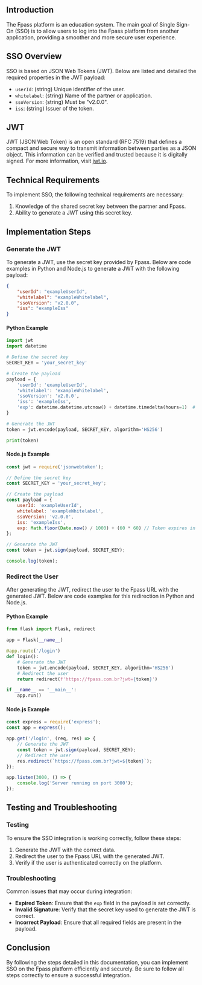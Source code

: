 ## Introduction

The Fpass platform is an education system. The main goal of Single Sign-On (SSO) is to allow users to log into the Fpass platform from another application, providing a smoother and more secure user experience.

## SSO Overview

SSO is based on JSON Web Tokens (JWT). Below are listed and detailed the required properties in the JWT payload:

- `userId`: (string) Unique identifier of the user.
- `whitelabel`: (string) Name of the partner or application.
- `ssoVersion`: (string) Must be "v2.0.0".
- `iss`: (string) Issuer of the token.

## JWT

JWT (JSON Web Token) is an open standard (RFC 7519) that defines a compact and secure way to transmit information between parties as a JSON object. This information can be verified and trusted because it is digitally signed. For more information, visit [jwt.io](https://jwt.io).

## Technical Requirements

To implement SSO, the following technical requirements are necessary:

1. Knowledge of the shared secret key between the partner and Fpass.
2. Ability to generate a JWT using this secret key.

## Implementation Steps

### Generate the JWT

To generate a JWT, use the secret key provided by Fpass. Below are code examples in Python and Node.js to generate a JWT with the following payload:

```json
{
    "userId": "exampleUserId",
    "whitelabel": "exampleWhitelabel",
    "ssoVersion": "v2.0.0",
    "iss": "exampleIss"
}
```

#### Python Example

```python
import jwt
import datetime

# Define the secret key
SECRET_KEY = 'your_secret_key'

# Create the payload
payload = {
    'userId': 'exampleUserId',
    'whitelabel': 'exampleWhitelabel',
    'ssoVersion': 'v2.0.0',
    'iss': 'exampleIss',
    'exp': datetime.datetime.utcnow() + datetime.timedelta(hours=1)  # Token expires in 1 hour
}

# Generate the JWT
token = jwt.encode(payload, SECRET_KEY, algorithm='HS256')

print(token)
```

#### Node.js Example

```javascript
const jwt = require('jsonwebtoken');

// Define the secret key
const SECRET_KEY = 'your_secret_key';

// Create the payload
const payload = {
    userId: 'exampleUserId',
    whitelabel: 'exampleWhitelabel',
    ssoVersion: 'v2.0.0',
    iss: 'exampleIss',
    exp: Math.floor(Date.now() / 1000) + (60 * 60) // Token expires in 1 hour
};

// Generate the JWT
const token = jwt.sign(payload, SECRET_KEY);

console.log(token);
```

### Redirect the User

After generating the JWT, redirect the user to the Fpass URL with the generated JWT. Below are code examples for this redirection in Python and Node.js.

#### Python Example

```python
from flask import Flask, redirect

app = Flask(__name__)

@app.route('/login')
def login():
    # Generate the JWT
    token = jwt.encode(payload, SECRET_KEY, algorithm='HS256')
    # Redirect the user
    return redirect(f'https://fpass.com.br?jwt={token}')

if __name__ == '__main__':
    app.run()
```

#### Node.js Example

```javascript
const express = require('express');
const app = express();

app.get('/login', (req, res) => {
    // Generate the JWT
    const token = jwt.sign(payload, SECRET_KEY);
    // Redirect the user
    res.redirect(`https://fpass.com.br?jwt=${token}`);
});

app.listen(3000, () => {
    console.log('Server running on port 3000');
});
```

## Testing and Troubleshooting

### Testing

To ensure the SSO integration is working correctly, follow these steps:

1. Generate the JWT with the correct data.
2. Redirect the user to the Fpass URL with the generated JWT.
3. Verify if the user is authenticated correctly on the platform.

### Troubleshooting

Common issues that may occur during integration:

- **Expired Token**: Ensure that the `exp` field in the payload is set correctly.
- **Invalid Signature**: Verify that the secret key used to generate the JWT is correct.
- **Incorrect Payload**: Ensure that all required fields are present in the payload.

## Conclusion

By following the steps detailed in this documentation, you can implement SSO on the Fpass platform efficiently and securely. Be sure to follow all steps correctly to ensure a successful integration.
